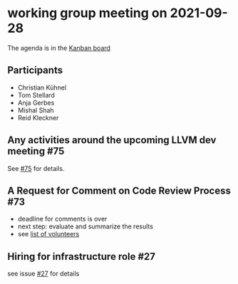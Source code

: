 # working group meeting on 2021-09-28

The agenda is in the [Kanban board](https://github.com/llvm/llvm-iwg/projects/1)

## Participants

* Christian Kühnel
* Tom Stellard
* Anja Gerbes
* Mishal Shah
* Reid Kleckner

## Any activities around the upcoming LLVM dev meeting #75

See [#75](https://github.com/llvm/llvm-iwg/issues/75) for details.

## A Request for Comment on Code Review Process #73

* deadline for comments is over
* next step: evaluate and summarize the results
* see [list of volunteers](https://github.com/llvm/llvm-iwg/blob/main/meeting_minutes/2021-10-12.md)

## Hiring for infrastructure role #27 

see issue [#27](https://github.com/llvm/llvm-iwg/issues/27) for details
